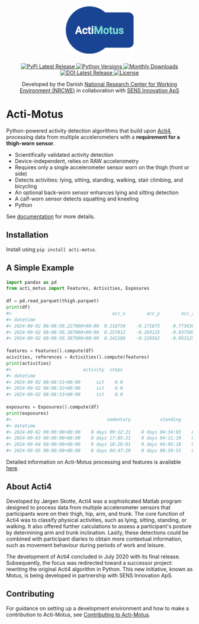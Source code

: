 <h1 align="center">
  <a href="https://github.com/acti-motus/acti-motus">
    <img src="https://github.com/acti-motus/acti-motus/blob/main/docs/acti-motus.png?raw=true" alt="Acti-Motus Logo" height="128px">
  </a>
</h1>

<div align="center">
  <a href="https://pypi.org/project/acti-motus/">
    <img src="https://img.shields.io/pypi/v/acti-motus" alt="PyPi Latest Release"/>
  </a>
  <a href="https://pypi.org/project/acti-motus/">
    <img src="https://img.shields.io/pypi/pyversions/acti-motus.svg" alt="Python Versions"/>
  </a>
  <a href="https://pepy.tech/projects/acti-motus">
    <img src="https://static.pepy.tech/badge/acti-motus/month" alt="Monthly Downloads"/>
  </a>
  <a href="#">
    <img src="#" alt="DOI Latest Release"/>
  </a>
  <a href="https://github.com/acti-motus/acti-motus/blob/main/LICENSE">
    <img src="https://img.shields.io/github/license/acti-motus/acti-motus.svg" alt="License"/>
  </a>
</div>

<div align="center">
  <p>Developed by the Danish <a href="https://nfa.dk/en">National Research Center for Working Environment (NRCWE)</a> in collaboration with <a href="https://www.sens.dk/en/">SENS Innovation ApS</a></p>
</div>


# Acti-Motus

Python-powered activity detection algorithms that build upon [Acti4](https://github.com/motus-nfa/Acti4), processing data from multiple accelerometers with a **requirement for a thigh-worn sensor**.

- Scientifically validated activity detection
- Device-independent, relies on RAW accelerometry
- Requires only a single accelerometer sensor worn on the thigh (front or side)
- Detects activities: lying, sitting, standing, walking, stair climbing, and bicycling
- An optional back-worn sensor enhances lying and sitting detection
- A calf-worn sensor detects squatting and kneeling
- Python

See [documentation](#) for more details.

## Installation

Install using `pip install acti-motus`.

## A Simple Example
```python
import pandas as pd
from acti_motus import Features, Activities, Exposures

df = pd.read_parquet(thigh.parquet)
print(df)
#>                                      acc_x        acc_y        acc_z
#> datetime  
#> 2024-09-02 08:08:50.227000+00:00  0.218750    -0.171875    -0.773438
#> 2024-09-02 08:08:50.307000+00:00  0.257812    -0.203125    -0.937500
#> 2024-09-02 08:08:50.387000+00:00  0.242188    -0.226562    -0.953125

features = Features().compute(df)
acivities, references = Activities().compute(features)
print(activities)
#>                           activity  steps
#> datetime  
#> 2024-09-02 08:08:51+00:00      sit    0.0
#> 2024-09-02 08:08:52+00:00      sit    0.0
#> 2024-09-02 08:08:53+00:00      sit    0.0

exposures = Exposures().compute(df)
print(exposures)
#>                                    sedentary           standing            walking
#> datetime  
#> 2024-09-02 00:00:00+00:00    0 days 09:12:21    0 days 04:34:03    0 days 01:26:00
#> 2024-09-03 00:00:00+00:00    0 days 17:05:21    0 days 04:11:19    0 days 01:30:02
#> 2024-09-04 00:00:00+00:00    0 days 18:26:01    0 days 04:05:18    0 days 00:46:19
#> 2024-09-05 00:00:00+00:00    0 days 04:47:29    0 days 00:59:53    0 days 00:08:28
```

Detailed information on Acti-Motus processing and features is available [here](#).

## About Acti4

Developed by Jørgen Skotte, Acti4 was a sophisticated Matlab program designed to process data from multiple accelerometer sensors that participants wore on their thigh, hip, arm, and trunk. The core function of Acti4 was to classify physical activities, such as lying, sitting, standing, or walking. It also offered further calculations to assess a participant's posture by determining arm and trunk inclination. Lastly, these detections could be combined with participant diaries to obtain more contextual information, such as movement behaviour during periods of work and leisure.

The development of Acti4 concluded in July 2020 with its final release. Subsequently, the focus was redirected toward a successor project: rewriting the original Acti4 algorithm in Python. This new initiative, known as Motus, is being developed in partnership with SENS Innovation ApS.

## Contributing

For guidance on setting up a development environment and how to make a contribution to Acti-Motus, see [Contributing to Acti-Motus](#).
